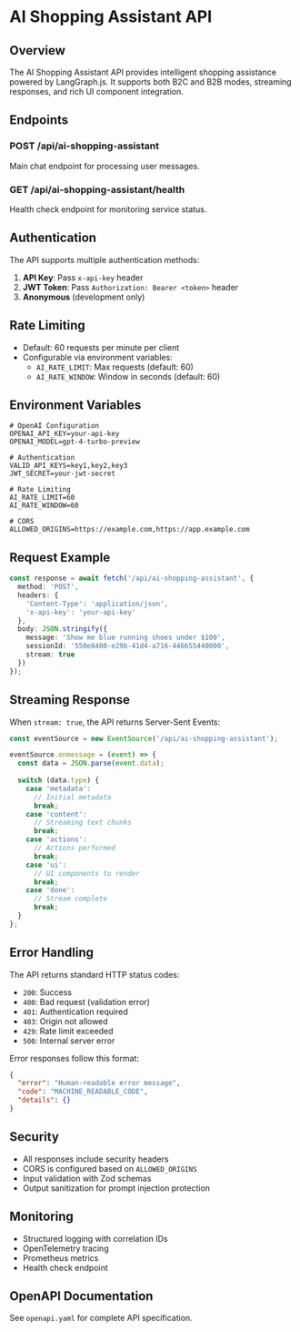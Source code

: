 # AI Shopping Assistant API

## Overview

The AI Shopping Assistant API provides intelligent shopping assistance powered by LangGraph.js. It supports both B2C and B2B modes, streaming responses, and rich UI component integration.

## Endpoints

### POST /api/ai-shopping-assistant
Main chat endpoint for processing user messages.

### GET /api/ai-shopping-assistant/health
Health check endpoint for monitoring service status.

## Authentication

The API supports multiple authentication methods:

1. **API Key**: Pass `x-api-key` header
2. **JWT Token**: Pass `Authorization: Bearer <token>` header
3. **Anonymous** (development only)

## Rate Limiting

- Default: 60 requests per minute per client
- Configurable via environment variables:
  - `AI_RATE_LIMIT`: Max requests (default: 60)
  - `AI_RATE_WINDOW`: Window in seconds (default: 60)

## Environment Variables

```env
# OpenAI Configuration
OPENAI_API_KEY=your-api-key
OPENAI_MODEL=gpt-4-turbo-preview

# Authentication
VALID_API_KEYS=key1,key2,key3
JWT_SECRET=your-jwt-secret

# Rate Limiting
AI_RATE_LIMIT=60
AI_RATE_WINDOW=60

# CORS
ALLOWED_ORIGINS=https://example.com,https://app.example.com
```

## Request Example

```typescript
const response = await fetch('/api/ai-shopping-assistant', {
  method: 'POST',
  headers: {
    'Content-Type': 'application/json',
    'x-api-key': 'your-api-key'
  },
  body: JSON.stringify({
    message: 'Show me blue running shoes under $100',
    sessionId: '550e8400-e29b-41d4-a716-446655440000',
    stream: true
  })
});
```

## Streaming Response

When `stream: true`, the API returns Server-Sent Events:

```typescript
const eventSource = new EventSource('/api/ai-shopping-assistant');

eventSource.onmessage = (event) => {
  const data = JSON.parse(event.data);
  
  switch (data.type) {
    case 'metadata':
      // Initial metadata
      break;
    case 'content':
      // Streaming text chunks
      break;
    case 'actions':
      // Actions performed
      break;
    case 'ui':
      // UI components to render
      break;
    case 'done':
      // Stream complete
      break;
  }
};
```

## Error Handling

The API returns standard HTTP status codes:

- `200`: Success
- `400`: Bad request (validation error)
- `401`: Authentication required
- `403`: Origin not allowed
- `429`: Rate limit exceeded
- `500`: Internal server error

Error responses follow this format:

```json
{
  "error": "Human-readable error message",
  "code": "MACHINE_READABLE_CODE",
  "details": {}
}
```

## Security

- All responses include security headers
- CORS is configured based on `ALLOWED_ORIGINS`
- Input validation with Zod schemas
- Output sanitization for prompt injection protection

## Monitoring

- Structured logging with correlation IDs
- OpenTelemetry tracing
- Prometheus metrics
- Health check endpoint

## OpenAPI Documentation

See `openapi.yaml` for complete API specification.